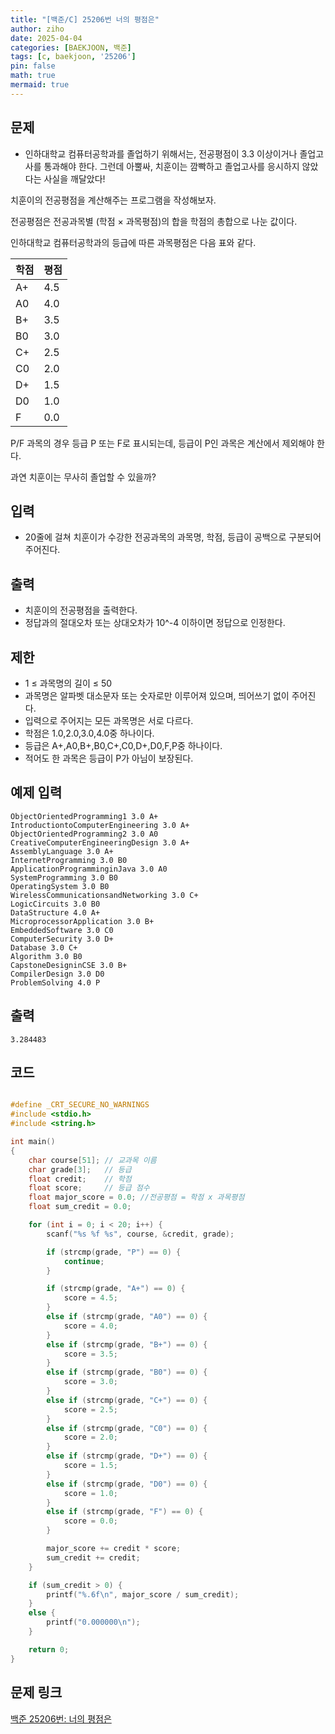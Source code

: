 ```yaml
---
title: "[백준/C] 25206번 너의 평점은"
author: ziho
date: 2025-04-04
categories: [BAEKJOON, 백준]
tags: [c, baekjoon, '25206']
pin: false
math: true
mermaid: true
---
```

## 문제
- 인하대학교 컴퓨터공학과를 졸업하기 위해서는, 전공평점이 3.3 이상이거나 졸업고사를 통과해야 한다. 그런데 아뿔싸, 치훈이는 깜빡하고 졸업고사를 응시하지 않았다는 사실을 깨달았다!

치훈이의 전공평점을 계산해주는 프로그램을 작성해보자.

전공평점은 전공과목별 (학점 × 과목평점)의 합을 학점의 총합으로 나눈 값이다.

인하대학교 컴퓨터공학과의 등급에 따른 과목평점은 다음 표와 같다.

|학점|평점|
|------|---|
|A+|4.5|
|A0|4.0|
|B+|3.5|
|B0|3.0|
|C+|2.5|
|C0|2.0|
|D+|1.5|
|D0|1.0|
|F|0.0|

P/F 과목의 경우 등급 P 또는 F로 표시되는데, 등급이 P인 과목은 계산에서 제외해야 한다.

과연 치훈이는 무사히 졸업할 수 있을까?

## 입력
- 20줄에 걸쳐 치훈이가 수강한 전공과목의 과목명, 학점, 등급이 공백으로 구분되어 주어진다.
## 출력
- 치훈이의 전공평점을 출력한다.
- 정답과의 절대오차 또는 상대오차가 10^-4 이하이면 정답으로 인정한다.
## 제한
- 1 ≤ 과목명의 길이 ≤ 50
- 과목명은 알파벳 대소문자 또는 숫자로만 이루어져 있으며, 띄어쓰기 없이 주어진다. 
- 입력으로 주어지는 모든 과목명은 서로 다르다.
- 학점은 1.0,2.0,3.0,4.0중 하나이다.
- 등급은 A+,A0,B+,B0,C+,C0,D+,D0,F,P중 하나이다.
- 적어도 한 과목은 등급이 P가 아님이 보장된다.
## 예제 입력
```
ObjectOrientedProgramming1 3.0 A+
IntroductiontoComputerEngineering 3.0 A+
ObjectOrientedProgramming2 3.0 A0
CreativeComputerEngineeringDesign 3.0 A+
AssemblyLanguage 3.0 A+
InternetProgramming 3.0 B0
ApplicationProgramminginJava 3.0 A0
SystemProgramming 3.0 B0
OperatingSystem 3.0 B0
WirelessCommunicationsandNetworking 3.0 C+
LogicCircuits 3.0 B0
DataStructure 4.0 A+
MicroprocessorApplication 3.0 B+
EmbeddedSoftware 3.0 C0
ComputerSecurity 3.0 D+
Database 3.0 C+
Algorithm 3.0 B0
CapstoneDesigninCSE 3.0 B+
CompilerDesign 3.0 D0
ProblemSolving 4.0 P
```
## 출력
```
3.284483
```
## 코드

```c

#define _CRT_SECURE_NO_WARNINGS
#include <stdio.h>
#include <string.h>

int main()
{
    char course[51]; // 교과목 이름
    char grade[3];   // 등급
    float credit;    // 학점
    float score;     // 등급 점수
    float major_score = 0.0; //전공평점 = 학점 x 과목평점
    float sum_credit = 0.0;

    for (int i = 0; i < 20; i++) {
        scanf("%s %f %s", course, &credit, grade);

        if (strcmp(grade, "P") == 0) {
            continue;
        }

        if (strcmp(grade, "A+") == 0) {
            score = 4.5;
        }
        else if (strcmp(grade, "A0") == 0) {
            score = 4.0;
        }
        else if (strcmp(grade, "B+") == 0) {
            score = 3.5;
        }
        else if (strcmp(grade, "B0") == 0) {
            score = 3.0;
        }
        else if (strcmp(grade, "C+") == 0) {
            score = 2.5;
        }
        else if (strcmp(grade, "C0") == 0) {
            score = 2.0;
        }
        else if (strcmp(grade, "D+") == 0) {
            score = 1.5;
        }
        else if (strcmp(grade, "D0") == 0) {
            score = 1.0;
        }
        else if (strcmp(grade, "F") == 0) {
            score = 0.0;
        }

        major_score += credit * score;
        sum_credit += credit;
    }

    if (sum_credit > 0) {
        printf("%.6f\n", major_score / sum_credit);
    }
    else {
        printf("0.000000\n");
    }

    return 0;
}
```

## 문제 링크
[백준 25206번: 너의 평점은](https://www.acmicpc.net/problem/25206)
